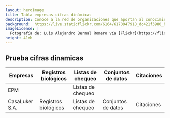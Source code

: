 ```yaml
---
layout: heroImage
title: Tabla empresas cifras dinámicas
description: Conoce a la red de organizaciones que aportan al conocimiento libre y gratuito sobre biodiversidad en el país.
background:  https://live.staticflickr.com/6164/6170947918_dc421f3980_b.jpg
imageLicense: |
  Fotografía de: Luis Alejandro Bernal Romero vía [Flickr](https://flic.kr/p/apiHPL) 
height: 41vh
---
```



## Prueba cifras dinamicas

| Empresas |  Registros biológicos |  Listas de chequeo  | Conjuntos de datos  | Citaciones  |
|---|---|---|---|---|
| EPM |  <span data-ajax-url="https://api.gbif.org/v1/occurrence/search?publishingOrg=d42b7e5d-a3e5-4fc2-8b3d-105336d70898" data-ajax-path="count"></span> |  Listas de chequeo  | <span data-ajax-url="https://api.gbif.org/v1/literature/search?publishingOrganizationKey=d42b7e5d-a3e5-4fc2-8b3d-105336d70898" data-ajax-path="count"></span> |
| CasaLuker S.A. |  Registros biológicos |  Listas de chequeo  | Conjuntos de datos  | Citaciones  |
